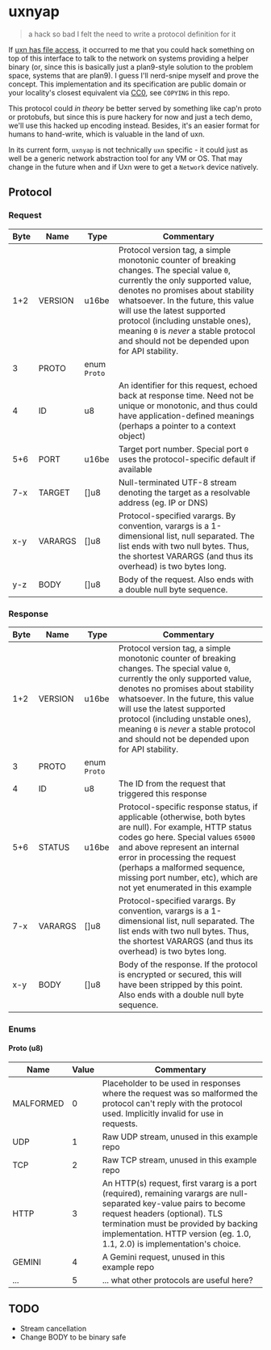 # uxnyap

> a hack so bad I felt the need to write a protocol definition for it

If [uxn has file access](https://merveilles.town/@neauoire/107091120383910458),
it occurred to me that you could hack something on top of this interface to
talk to the network on systems providing a helper binary (or, since this is
basically just a plan9-style solution to the problem space, systems that are
plan9). I guess I'll nerd-snipe myself and prove the concept. This
implementation and its specification are public domain or your locality's
closest equivalent via
[CC0](https://creativecommons.org/publicdomain/zero/1.0/), see `COPYING` in
this repo.

This protocol could *in theory* be better served by something like cap'n proto
or protobufs, but since this is pure hackery for now and just a tech demo,
we'll use this hacked up encoding instead. Besides, it's an easier format for
humans to hand-write, which is valuable in the land of uxn.

In its current form, `uxnyap` is not technically `uxn` specific - it could just
as well be a generic network abstraction tool for any VM or OS. That may change
in the future when and if Uxn were to get a `Network` device natively.

## Protocol

### Request

| Byte |    Name |          Type | Commentary |
|------|---------|---------------|------------|
|  1+2 | VERSION |         u16be | Protocol version tag, a simple monotonic counter of breaking changes. The special value `0`, currently the only supported value, denotes no promises about stability whatsoever. In the future, this value will use the latest supported protocol (including unstable ones), meaning `0` is _never_ a stable protocol and should not be depended upon for API stability. |
|    3 |   PROTO |  enum `Proto` | |
|    4 |      ID |            u8 | An identifier for this request, echoed back at response time. Need not be unique or monotonic, and thus could have application-defined meanings (perhaps a pointer to a context object) |
|  5+6 |    PORT |         u16be | Target port number. Special port `0` uses the protocol-specific default if available |
|  7-x |  TARGET |          []u8 | Null-terminated UTF-8 stream denoting the target as a resolvable address (eg. IP or DNS) |
|  x-y | VARARGS |          []u8 | Protocol-specified varargs. By convention, varargs is a 1-dimensional list, null separated. The list ends with two null bytes. Thus, the shortest VARARGS (and thus its overhead) is two bytes long. |
|  y-z |    BODY |          []u8 | Body of the request. Also ends with a double null byte sequence. |


### Response

| Byte | Name    |          Type | Commentary |
|------|---------|---------------|------------|
|  1+2 | VERSION |         u16be | Protocol version tag, a simple monotonic counter of breaking changes. The special value `0`, currently the only supported value, denotes no promises about stability whatsoever. In the future, this value will use the latest supported protocol (including unstable ones), meaning `0` is _never_ a stable protocol and should not be depended upon for API stability. |
|    3 |   PROTO |  enum `Proto` | |
|    4 |      ID |            u8 | The ID from the request that triggered this response |
|  5+6 |  STATUS |         u16be | Protocol-specific response status, if applicable (otherwise, both bytes are null). For example, HTTP status codes go here. Special values `65000` and above represent an internal error in processing the request (perhaps a malformed sequence, missing port number, etc), which are not yet enumerated in this example |
|  7-x | VARARGS |          []u8 | Protocol-specified varargs. By convention, varargs is a 1-dimensional list, null separated. The list ends with two null bytes. Thus, the shortest VARARGS (and thus its overhead) is two bytes long. |
|  x-y |    BODY |          []u8 | Body of the response. If the protocol is encrypted or secured, this will have been stripped by this point. Also ends with a double null byte sequence. |

### Enums

#### Proto (u8)

| Name      | Value | Commentary |
|-----------|-------|------------|
| MALFORMED |     0 | Placeholder to be used in responses where the request was so malformed the protocol can't reply with the protocol used. Implicitly invalid for use in requests. |
| UDP       |     1 | Raw UDP stream, unused in this example repo |
| TCP       |     2 | Raw TCP stream, unused in this example repo |
| HTTP      |     3 | An HTTP(s) request, first vararg is a port (required), remaining varargs are null-separated key-value pairs to become request headers (optional). TLS termination must be provided by backing implementation. HTTP version (eg. 1.0, 1.1, 2.0) is implementation's choice. |
| GEMINI    |     4 | A Gemini request, unused in this example repo |
| ...       |     5 | ... what other protocols are useful here? |

## TODO

- Stream cancellation
- Change BODY to be binary safe
